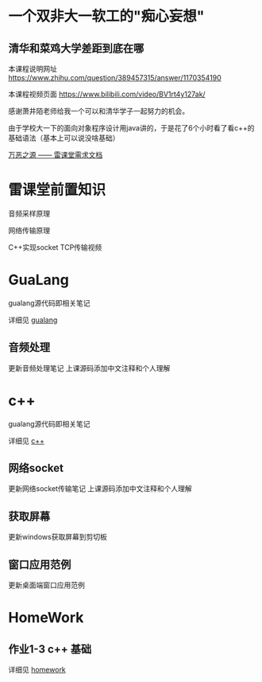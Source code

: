 # 一个双非大一软工的"痴心妄想"

## 清华和菜鸡大学差距到底在哪

本课程说明网址
https://www.zhihu.com/question/389457315/answer/1170354190

本课程视频页面
https://www.bilibili.com/video/BV1rt4y127ak/

感谢萧井陌老师给我一个可以和清华学子一起努力的机会。

由于学校大一下的面向对象程序设计用java讲的，于是花了6个小时看了看c++的基础语法（基本上可以说没啥基础）

[万恶之源 —— 雷课堂需求文档](清华自动化大一C++课的“大”作业需求文档.md)

# 雷课堂前置知识

音频采样原理

网络传输原理

C++实现socket TCP传输视频

# GuaLang

gualang源代码即相关笔记

详细见 [gualang](./gualang)

## 音频处理

更新音频处理笔记
上课源码添加中文注释和个人理解

# c++

gualang源代码即相关笔记

详细见 [c++](./c++)

## 网络socket

更新网络socket传输笔记
上课源码添加中文注释和个人理解

## 获取屏幕

更新windows获取屏幕到剪切板

## 窗口应用范例

更新桌面端窗口应用范例

# HomeWork

## 作业1-3 c++ 基础

详细见 [homework](./homework) 
